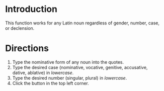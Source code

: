 # Introduction
This function works for any Latin noun regardless of gender, number, case, or declension. 

# Directions
1.  Type the nominative form of any noun into the quotes.
2.  Type the desired case (nominative, vocative, genitive, accusative, dative, ablative) in *lowercase*.
3.  Type the desired number (singular, plural) in *lowercase*.
4.  Click the button in the top left corner.
